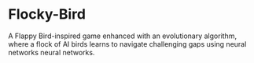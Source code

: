 # Flocky-Bird
A Flappy Bird-inspired game enhanced with an evolutionary algorithm, where a flock of AI birds learns to navigate challenging gaps using neural networks neural networks.
